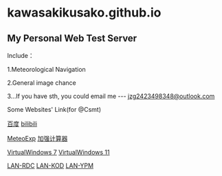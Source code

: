 # kawasakikusako.github.io
My Personal Web Test Server  
-
Include：

  1.Meteorological Navigation
  
  2.General image chance
  
  3...If you have sth, you could email me --- jzg2423498348@outlook.com

Some Websites' Link(for @Csmt)

[百度](https://www.baidu.com)
[bilibili](https://www.bilibili.com)

[MeteoExp](https://kawasakikusako.github.io/GeneralWebEngine/explorer_files/meteo_exp/MeteoExplorer.html)
[加强计算器](http://tools-vue.zuoyebang.com/static/hy/tools-vue/calculator.html)

[VirtualWindows 7](https://win7simu.visnalize.com)
[VirtualWindows 11](https://win11.blueedge.me/)

[LAN-RDC](http://192.168.10.4:11000)
[LAN-KOD](http://192.168.10.4:8095)
[LAN-YPM](http://192.168.10.4:35861)

